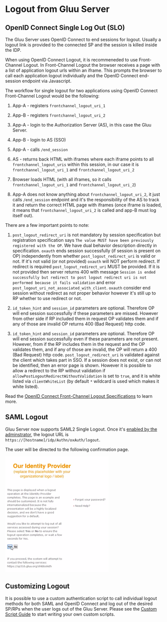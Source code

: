 # Logout from Gluu Server

## OpenID Connect Single Log Out (SLO)

The Gluu Server uses OpenID Connect to end sessions for logout. Usually a logout link is provided to the connected SP and the session is killed inside the IDP. 

When using OpenID Connect Logout, it is recommeneded to use Front-Channel Logout. In Front-Channel Logout the browser receives a page with a list of application logout urls within an iframe. This prompts the browser to call each application logout individually and the OpenID Connect end-session endpoint via Javascript. 

The workflow for single logout for two applications using OpenID Connect Front-Channel Logout would be the following:

1. App-A - registers `frontchannel_logout_uri_1`

1. App-B - registers `frontchannel_logout_uri_2`

1. App-A - login to the Authorization Server (AS), in this case the Gluu Server.

1. App-B - login to AS (SSO)

1. App-A - calls `/end_session`

1. AS - returns back HTML with iframes where each iframe points to all `frontchannel_logout_uris` within this session, in our case it is `frontchannel_logout_uri_1` and `frontchannel_logout_uri_2`

1. Browser loads HTML (with all iframes, so it calls `frontchannel_logout_uri_1` and `frontchannel_logout_uri_2`)

1. App-A does not know anything about `frontchannel_logout_uri_2`, it just calls `/end_session` endpoint and it's the responsibility of the AS to track it and return the correct HTML page with iframes (once iframe is loaded, it means that `frontchannel_logout_uri_2` is called and app-B must log itself out).

There are a few important points to note:

1. `post_logout_redirect_uri` is not mandatory by session specification but registration specification says `The value MUST have been previously registered with the OP`. We have dual behavior description directly in specification. `oxauth` ends session successfully (if session is present on OP) independently from whether `post_logout_redirect_uri` is valid or not. If it's not valid (or not provided) `oxauth` will NOT perform redirect. If redirect is required `post_logout_redirect_uri` MUST be provided. If it is not provided then server returns 400 with message `Session is ended successfully but redirect to post logout redirect uri is not performed because it fails validation` and error `post_logout_uri_not_associated_with_client`. `oxauth` consider end session without redirect as not proper behavior however it's still up to RP whether to use redirect or not.
2. `id_token_hint` and `session_id` parameters are optional. Therefore OP will end session successfully if these parameters are missed. However from other side if RP included them in request OP validates them and if any of those are invalid OP returns 400 (Bad Request) http code.

1. `id_token_hint` and `session_id` parameters are optional. Therefore OP will end session successfully even if these parameters are not present. However, from if the RP includes them in the request and the OP validates them, and if any of those are invalid, the OP will return a 400 (Bad Request) http code. `post_logout_redirect_uri` is validated against the client which takes part in SSO. If a session does not exist, or can not be identified, then an error page is shown. However it is possible to allow a redirect to the RP without validation if `allowPostLogoutRedirectWithoutValidation` is set to `true`, and it is white listed via `clientWhiteList` (by default `*` wildcard is used which makes it white listed).

Read the [OpenID Connect Front-Channel Logout Specifications](http://openid.net/specs/openid-connect-frontchannel-1_0.html) to learn more.

## SAML Logout
Gluu Server now supports SAML2 Single Logout. Once it's [enabled by the adminstrator](../admin-guide/saml.md#saml-single-logout), the logout URL is `https://[hostname]/idp/Authn/oxAuth/logout`.

The user will be directed to the following confirmation page.

![SAML2 SLO Confirmation Page](../img/saml/saml_slo_confirm.png)

## Customizing Logout
It is possible to use a custom authentication script to call individual logout methods for both SAML and OpenID Connect and log out of the desired SP/RPs when the user logs out of the Gluu Server. Please see the [Custom Script Guide](../authn-guide/customauthn.md) to start writing your own custom scripts. 
